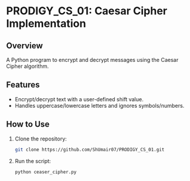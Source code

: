 # PRODIGY_CS_01: Caesar Cipher Implementation  
## Overview  
A Python program to encrypt and decrypt messages using the Caesar Cipher algorithm.  

## Features  
- Encrypt/decrypt text with a user-defined shift value.  
- Handles uppercase/lowercase letters and ignores symbols/numbers.  

## How to Use  
1. Clone the repository:  
   ```bash  
   git clone https://github.com/ShUmair07/PRODIGY_CS_01.git
   
2. Run the script:  
   ```bash  
   python ceaser_cipher.py

